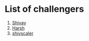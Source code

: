 # List of challengers
1. [Shivay](https://github.com/shivaylamba)
2. [Harsh](https://github.com/HarshMakadiya)
3. [shivscaler](http://github.com/shivscaler)
